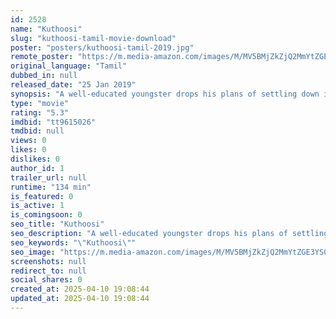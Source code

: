 ```yaml
---
id: 2528
name: "Kuthoosi"
slug: "kuthoosi-tamil-movie-download"
poster: "posters/kuthoosi-tamil-2019.jpg"
remote_poster: "https://m.media-amazon.com/images/M/MV5BMjZkZjQ2MmYtZGE3YS00ZTcxLWE1MzAtOGQyNGNkODg0NWIwXkEyXkFqcGdeQXVyMjA4OTI5NDQ@._V1_SX300.jpg"
original_language: "Tamil"
dubbed_in: null
released_date: "25 Jan 2019"
synopsis: "A well-educated youngster drops his plans of settling down in the US to develop agriculture in his village, but faces threat from many people."
type: "movie"
rating: "5.3"
imdbid: "tt9615026"
tmdbid: null
views: 0
likes: 0
dislikes: 0
author_id: 1
trailer_url: null
runtime: "134 min"
is_featured: 0
is_active: 1
is_comingsoon: 0
seo_title: "Kuthoosi"
seo_description: "A well-educated youngster drops his plans of settling down in the US to develop agriculture in his village, but faces threat from many people."
seo_keywords: "\"Kuthoosi\""
seo_image: "https://m.media-amazon.com/images/M/MV5BMjZkZjQ2MmYtZGE3YS00ZTcxLWE1MzAtOGQyNGNkODg0NWIwXkEyXkFqcGdeQXVyMjA4OTI5NDQ@._V1_SX300.jpg"
screenshots: null
redirect_to: null
social_shares: 0
created_at: 2025-04-10 19:08:44
updated_at: 2025-04-10 19:08:44
---
```


